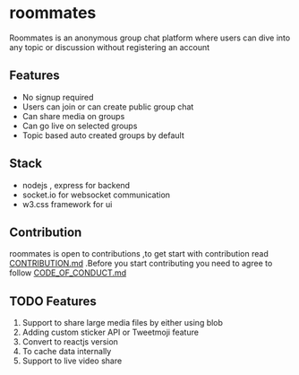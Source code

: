 # roommates
Roommates is an anonymous group chat platform where users can dive into any topic or discussion without registering an account 
## Features
- No signup required
- Users can join or can create public group chat
- Can share media on groups 
- Can go live on selected groups 
- Topic based auto created groups by default
## Stack
- nodejs , express for backend
- socket.io for websocket communication
- w3.css framework for ui
## Contribution 
roommates is open to contributions ,to get start with contribution read [CONTRIBUTION.md](https://github.com/mellofordev/roommates/CONTRIBUTION.md) .Before you start contributing you need to agree to follow [CODE_OF_CONDUCT.md](https://github.com/mellofordev/CODE_OF_CONDUCT.md)
## TODO Features
1. Support to share large media files by either using blob 
2. Adding custom sticker API or Tweetmoji feature
3. Convert to reactjs version
4. To cache data internally
5. Support to live video share
